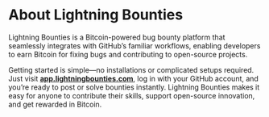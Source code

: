 # About Lightning Bounties

Lightning Bounties is a Bitcoin-powered bug bounty platform that seamlessly integrates with GitHub’s familiar workflows, enabling developers to earn Bitcoin for fixing bugs and contributing to open-source projects.

Getting started is simple—no installations or complicated setups required. Just visit [**app.lightningbounties.com**](https://app.lightningbounties.com/), log in with your GitHub account, and you’re ready to post or solve bounties instantly. Lightning Bounties makes it easy for anyone to contribute their skills, support open-source innovation, and get rewarded in Bitcoin.&#x20;
